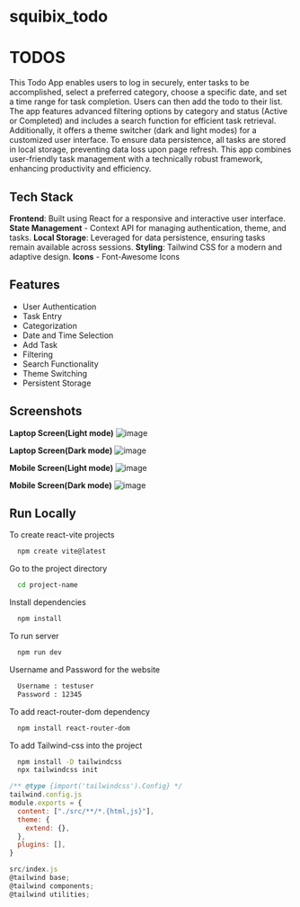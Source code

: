 # squibix_todo

# TODOS

This Todo App enables users to log in securely, enter tasks to be accomplished, select a preferred category, choose a specific date, and set a time range for task completion. Users can then add the todo to their list. The app features advanced filtering options by category and status (Active or Completed) and includes a search function for efficient task retrieval. Additionally, it offers a theme switcher (dark and light modes) for a customized user interface. To ensure data persistence, all tasks are stored in local storage, preventing data loss upon page refresh. This app combines user-friendly task management with a technically robust framework, enhancing productivity and efficiency.

## Tech Stack

**Frontend**: Built using React for a responsive and interactive user interface.
**State Management** -  Context API for managing authentication, theme, and tasks.
**Local Storage**: Leveraged for data persistence, ensuring tasks remain available across sessions.
**Styling**: Tailwind CSS for a modern and adaptive design.
**Icons** - Font-Awesome Icons

## Features

- User Authentication
- Task Entry
- Categorization
- Date and Time Selection
- Add Task
- Filtering
- Search Functionality
- Theme Switching
- Persistent Storage


## Screenshots

**Laptop Screen(Light mode)**
![image](https://github.com/user-attachments/assets/604e47d0-7d38-4525-8d21-2aab90ea3bf3)

**Laptop Screen(Dark mode)**
![image](https://github.com/user-attachments/assets/1d15007e-12cf-41e0-95a7-391878a4c668)

**Mobile Screen(Light mode)**
![image](https://github.com/user-attachments/assets/a2ea712d-9b42-42a3-ad15-baaa3ce14041)

**Mobile Screen(Dark mode)**
![image](https://github.com/user-attachments/assets/0913614a-9b65-4e03-bb9c-9a5ab8f29f74)


## Run Locally

To create react-vite projects

```bash
  npm create vite@latest
```

Go to the project directory

```bash
  cd project-name
```
Install dependencies

```bash
  npm install
```

To run server

```bash
  npm run dev
```
Username and Password for the website

```bash
  Username : testuser
  Password : 12345
```

To add react-router-dom dependency

```bash
  npm install react-router-dom
```
To add Tailwind-css into the project

```bash
  npm install -D tailwindcss
  npx tailwindcss init
```

```javascript
/** @type {import('tailwindcss').Config} */
tailwind.config.js
module.exports = {
  content: ["./src/**/*.{html,js}"],
  theme: {
    extend: {},
  },
  plugins: [],
}
```
```javascript
src/index.js
@tailwind base;
@tailwind components;
@tailwind utilities;
```


